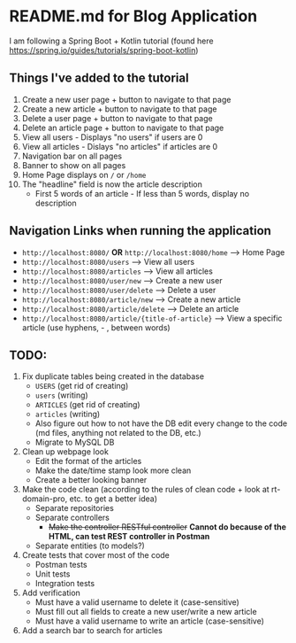 # README.md for Blog Application

I am following a Spring Boot + Kotlin tutorial (found here https://spring.io/guides/tutorials/spring-boot-kotlin)

## Things I've added to the tutorial

1. Create a new user page + button to navigate to that page
2. Create a new article + button to navigate to that page
3. Delete a user page + button to navigate to that page
4. Delete an article page + button to navigate to that page
5. View all users - Displays "no users" if users are 0
6. View all articles - Dislays "no articles" if articles are 0
7. Navigation bar on all pages
8. Banner to show on all pages
9. Home Page displays on `/` or `/home`
10. The "headline" field is now the article description
    - First 5 words of an article - If less than 5 words, display no description

## Navigation Links when running the application

- `http://localhost:8080/` **OR** `http://localhost:8080/home` --> Home Page
- `http://localhost:8080/users` --> View all users
- `http://localhost:8080/articles` --> View all articles
- `http://localhost:8080/user/new` --> Create a new user
- `http://localhost:8080/user/delete` --> Delete a user
- `http://localhost:8080/article/new` --> Create a new article
- `http://localhost:8080/article/delete` --> Delete an article
- `http://localhost:8080/article/{title-of-article}` --> View a specific article (use hyphens, - , between words)

## TODO: 

1. Fix duplicate tables being created in the database
   - `USERS` (get rid of creating)
   - `users` (writing)
   - `ARTICLES` (get rid of creating)
   - `articles` (writing)
   - Also figure out how to not have the DB edit every change to the code (md files, 
   anything not related to the DB, etc.)
   - Migrate to MySQL DB
2. Clean up webpage look
   - Edit the format of the articles
   - Make the date/time stamp look more clean
   - Create a better looking banner
3. Make the code clean (according to the rules of clean code + look at rt-domain-pro, etc.
to get a better idea)
   - Separate repositories
   - Separate controllers
     - ~~Make the controller RESTful controller~~ **Cannot do because of the HTML, can test REST controller in Postman**
   - Separate entities (to models?)
4. Create tests that cover most of the code
   - Postman tests
   - Unit tests
   - Integration tests
5. Add verification
   - Must have a valid username to delete it (case-sensitive)
   - Must fill out all fields to create a new user/write a new article
   - Must have a valid username to write an article (case-sensitive)
6. Add a search bar to search for articles
